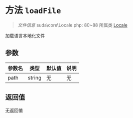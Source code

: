 # 方法 `loadFile`

> *文件信息* suda\core\Locale.php: 80~88
> 所属类 [Locale](../Locale.md)


加载语言本地化文件

## 参数


| 参数名 | 类型 | 默认值 | 说明 |
|--------|-----|-------|-------|
| path |  string | 无 | 无 |



## 返回值

无返回值
